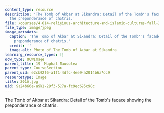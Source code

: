 ```yaml
---
content_type: resource
description: 'The Tomb of Akbar at Sikandra: Detail of the Tomb''s facade showing
  the preponderance of chatris.'
file: /courses/4-614-religious-architecture-and-islamic-cultures-fall-2002/9a24b66ea9b129f3527afc9ec695c98c_2010.jpg
file_type: image/jpeg
image_metadata:
  caption: 'The Tomb of Akbar at Sikandra: Detail of the Tomb''s facade showing the
    preponderance of chatris.'
  credit: ''
  image-alt: Photo of The Tomb of Akbar at Sikandra
learning_resource_types: []
ocw_type: OCWImage
parent_title: 19. Mughal Mausolea
parent_type: CourseSection
parent_uid: e2cb02f6-a1f1-4dfc-4ee9-a2014b6a7cc9
resourcetype: Image
title: 2010.jpg
uid: 9a24b66e-a9b1-29f3-527a-fc9ec695c98c
---
```

The Tomb of Akbar at Sikandra: Detail of the Tomb's facade showing the preponderance of chatris.

